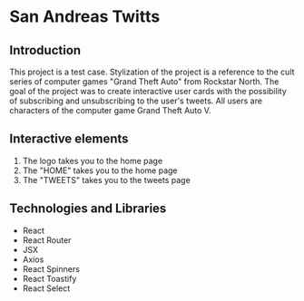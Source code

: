# San Andreas Twitts
## Introduction
This project is a test case. Stylization of the project is a reference to the cult series of computer games "Grand Theft Auto" from Rockstar North. The goal of the project was to create interactive user cards with the possibility of subscribing and unsubscribing to the user's tweets. All users are characters of the computer game Grand Theft Auto V.

## Interactive elements
1. The logo takes you to the home page
2. The "HOME" takes you to the home page
3. The "TWEETS" takes you to the tweets page


## Technologies and Libraries
* React
* React Router
* JSX
* Axios
* React Spinners
* React Toastify
* React Select
